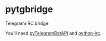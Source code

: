 pytgbridge
==========

Telegram/IRC bridge

You'll need [pyTelegramBotAPI](https://github.com/eternnoir/pyTelegramBotAPI) and [python-irc](https://github.com/jaraco/irc).

